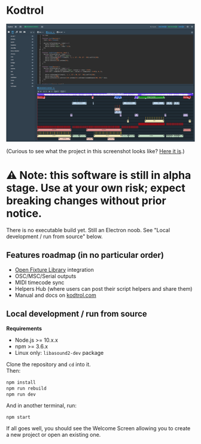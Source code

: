 # Kodtrol
![Kodtrol screenshot](screenshot.png)

(Curious to see what the project in this screenshot looks like? [Here it is](https://youtu.be/CueEGW6SlJ0).)

# ⚠️ Note: this software is still in alpha stage. Use at your own risk; expect breaking changes without prior notice.
There is no executable build yet. Still an Electron noob. See "Local development / run from source" below.

## Features roadmap (in no particular order)
- [Open Fixture Library](https://open-fixture-library.org/) integration
- OSC/MSC/Serial outputs
- MIDI timecode sync
- Helpers Hub (where users can post their script helpers and share them)
- Manual and docs on [kodtrol.com](http://kodtrol.com)

## Local development / run from source

**Requirements**
- Node.js >= 10.x.x
- npm >= 3.6.x
- Linux only: `libasound2-dev` package

Clone the repository and `cd` into it.  
Then:
```
npm install
npm run rebuild
npm run dev
```
And in another terminal, run:
```
npm start
```
If all goes well, you should see the Welcome Screen allowing you to create a new project or open an existing one.